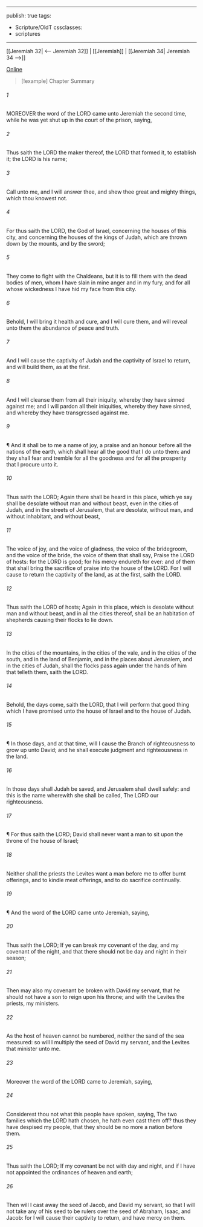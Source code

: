 

---
publish: true
tags:
  - Scripture/OldT
cssclasses:
  - scriptures
---
[[Jeremiah 32| <-- Jeremiah 32]] | [[Jeremiah]] | [[Jeremiah 34| Jeremiah 34 -->]]

[Online](https://churchofjesuschrist.org/study/scriptures/ot/jer/33?lang=eng)

>[!example] Chapter Summary
>
###### 1
MOREOVER the word of the LORD came unto Jeremiah the second time, while he was yet shut up in the court of the prison, saying,
###### 2
Thus saith the LORD the maker thereof, the LORD that formed it, to establish it; the LORD is his name;
###### 3
Call unto me, and I will answer thee, and shew thee great and mighty things, which thou knowest not.
###### 4
For thus saith the LORD, the God of Israel, concerning the houses of this city, and concerning the houses of the kings of Judah, which are thrown down by the mounts, and by the sword;
###### 5
They come to fight with the Chaldeans, but it is to fill them with the dead bodies of men, whom I have slain in mine anger and in my fury, and for all whose wickedness I have hid my face from this city.
###### 6
Behold, I will bring it health and cure, and I will cure them, and will reveal unto them the abundance of peace and truth.
###### 7
And I will cause the captivity of Judah and the captivity of Israel to return, and will build them, as at the first.
###### 8
And I will cleanse them from all their iniquity, whereby they have sinned against me; and I will pardon all their iniquities, whereby they have sinned, and whereby they have transgressed against me.
###### 9
¶ And it shall be to me a name of joy, a praise and an honour before all the nations of the earth, which shall hear all the good that I do unto them: and they shall fear and tremble for all the goodness and for all the prosperity that I procure unto it.
###### 10
Thus saith the LORD; Again there shall be heard in this place, which ye say shall be desolate without man and without beast, even in the cities of Judah, and in the streets of Jerusalem, that are desolate, without man, and without inhabitant, and without beast,
###### 11
The voice of joy, and the voice of gladness, the voice of the bridegroom, and the voice of the bride, the voice of them that shall say, Praise the LORD of hosts: for the LORD is good; for his mercy endureth for ever: and of them that shall bring the sacrifice of praise into the house of the LORD.  For I will cause to return the captivity of the land, as at the first, saith the LORD.
###### 12
Thus saith the LORD of hosts; Again in this place, which is desolate without man and without beast, and in all the cities thereof, shall be an habitation of shepherds causing their flocks to lie down.
###### 13
In the cities of the mountains, in the cities of the vale, and in the cities of the south, and in the land of Benjamin, and in the places about Jerusalem, and in the cities of Judah, shall the flocks pass again under the hands of him that telleth them, saith the LORD.
###### 14
Behold, the days come, saith the LORD, that I will perform that good thing which I have promised unto the house of Israel and to the house of Judah.
###### 15
¶ In those days, and at that time, will I cause the Branch of righteousness to grow up unto David; and he shall execute judgment and righteousness in the land.
###### 16
In those days shall Judah be saved, and Jerusalem shall dwell safely: and this is the name wherewith she shall be called, The LORD our righteousness.
###### 17
¶ For thus saith the LORD; David shall never want a man to sit upon the throne of the house of Israel;
###### 18
Neither shall the priests the Levites want a man before me to offer burnt offerings, and to kindle meat offerings, and to do sacrifice continually.
###### 19
¶ And the word of the LORD came unto Jeremiah, saying,
###### 20
Thus saith the LORD; If ye can break my covenant of the day, and my covenant of the night, and that there should not be day and night in their season;
###### 21
Then may also my covenant be broken with David my servant, that he should not have a son to reign upon his throne; and with the Levites the priests, my ministers.
###### 22
As the host of heaven cannot be numbered, neither the sand of the sea measured: so will I multiply the seed of David my servant, and the Levites that minister unto me.
###### 23
Moreover the word of the LORD came to Jeremiah, saying,
###### 24
Considerest thou not what this people have spoken, saying, The two families which the LORD hath chosen, he hath even cast them off?  thus they have despised my people, that they should be no more a nation before them.
###### 25
Thus saith the LORD; If my covenant be not with day and night, and if I have not appointed the ordinances of heaven and earth;
###### 26
Then will I cast away the seed of Jacob, and David my servant, so that I will not take any of his seed to be rulers over the seed of Abraham, Isaac, and Jacob: for I will cause their captivity to return, and have mercy on them.



